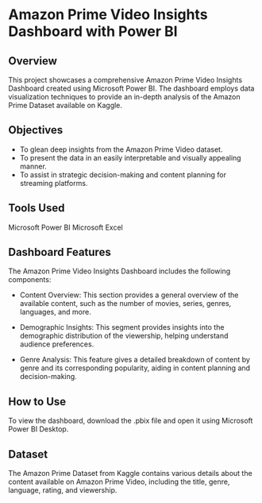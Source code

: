 # Amazon Prime Video Insights Dashboard with Power BI

## Overview
This project showcases a comprehensive Amazon Prime Video Insights Dashboard created using Microsoft Power BI. The dashboard employs data visualization techniques to provide an in-depth analysis of the Amazon Prime Dataset available on Kaggle.

## Objectives
* To glean deep insights from the Amazon Prime Video dataset.
* To present the data in an easily interpretable and visually appealing manner.
* To assist in strategic decision-making and content planning for streaming platforms.

## Tools Used
Microsoft Power BI
Microsoft Excel

## Dashboard Features
The Amazon Prime Video Insights Dashboard includes the following components:

* Content Overview: This section provides a general overview of the available content, such as the number of movies, series, genres, languages, and more.

* Demographic Insights: This segment provides insights into the demographic distribution of the viewership, helping understand audience preferences.

* Genre Analysis: This feature gives a detailed breakdown of content by genre and its corresponding popularity, aiding in content planning and decision-making.

## How to Use
To view the dashboard, download the .pbix file and open it using Microsoft Power BI Desktop.

## Dataset
The Amazon Prime Dataset from Kaggle contains various details about the content available on Amazon Prime Video, including the title, genre, language, rating, and viewership.


